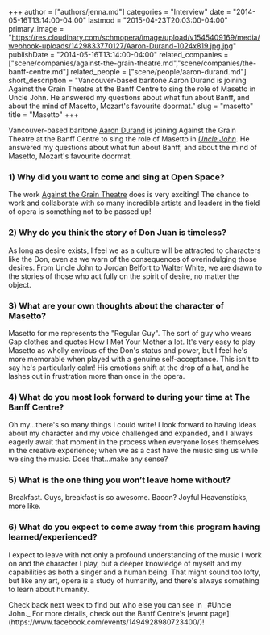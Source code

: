 +++
author = ["authors/jenna.md"]
categories = "Interview"
date = "2014-05-16T13:14:00-04:00"
lastmod = "2015-04-23T20:03:00-04:00"
primary_image = "https://res.cloudinary.com/schmopera/image/upload/v1545409169/media/webhook-uploads/1429833770127/Aaron-Durand-1024x819.jpg.jpg"
publishDate = "2014-05-16T13:14:00-04:00"
related_companies = ["scene/companies/against-the-grain-theatre.md","scene/companies/the-banff-centre.md"]
related_people = ["scene/people/aaron-durand.md"]
short_description = "Vancouver-based baritone Aaron Durand is joining Against the Grain Theatre at the Banff Centre to sing the role of Masetto in Uncle John. He answered my questions about what fun about Banff, and about the mind of Masetto, Mozart&#039;s favourite doormat."
slug = "masetto"
title = "Masetto"
+++

Vancouver-based baritone [Aaron Durand](https://twitter.com/Gingervanni) is joining Against the Grain Theatre at the Banff Centre to sing the role of Masetto in [_Uncle John_](https://www.facebook.com/events/1494928980723400/). He answered my questions about what fun about Banff, and about the mind of Masetto, Mozart's favourite doormat.

### 1) Why did you want to come and sing at Open Space?

The work [Against the Grain Theatre](http://againstthegraintheatre.com/) does is very exciting! The chance to work and collaborate with so many incredible artists and leaders in the field of opera is something not to be passed up!

### 2) Why do you think the story of Don Juan is timeless?

As long as desire exists, I feel we as a culture will be attracted to characters like the Don, even as we warn of the consequences of overindulging those desires. From Uncle John to Jordan Belfort to Walter White, we are drawn to the stories of those who act fully on the spirit of desire, no matter the object.

### 3) What are your own thoughts about the character of Masetto?

Masetto for me represents the "Regular Guy". The sort of guy who wears Gap clothes and quotes How I Met Your Mother a lot. It's very easy to play Masetto as wholly envious of the Don's status and power, but I feel he's more memorable when played with a genuine self-acceptance. This isn't to say he's particularly calm! His emotions shift at the drop of a hat, and he lashes out in frustration more than once in the opera.

### 4) What do you most look forward to during your time at The Banff Centre?

Oh my...there's so many things I could write! I look forward to having ideas about my character and my voice challenged and expanded, and I always eagerly await that moment in the process when everyone loses themselves in the creative experience; when we as a cast have the music sing us while we sing the music. Does that...make any sense?

### 5) What is the one thing you won’t leave home without?

Breakfast. Guys, breakfast is so awesome. Bacon? Joyful Heavensticks, more like.

### 6) What do you expect to come away from this program having learned/experienced?

I expect to leave with not only a profound understanding of the music I work on and the character I play, but a deeper knowledge of myself and my capabilities as both a singer and a human being. That might sound too lofty, but like any art, opera is a study of humanity, and there's always something to learn about humanity.

<div class="p1 intro">Check back next week to find out who else you can see in _#Uncle John._ For more details, check out the Banff Centre's [event page](https://www.facebook.com/events/1494928980723400/)!</div>

